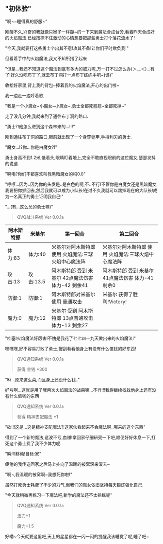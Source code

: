 ## "初体验"

"啊\~\~睡得真的舒服\~"

刚醒不久,兴奋的我就像只猴子一样蹦\~的一下来到魔法合成台旁,看着昨天合成好的火焰魔法,已经按捺不住激动的心情想要把那些勇士打个落花流水了!

"今天,我就要打这些勇士个出其不意!攻其不备!让你们平时欺负我!"

但看着手中的火焰魔法,我又不知所措了起来

"但是...我还不知道这个魔法到底有多大的威力呢,万一打不过怎么办(＞﹏＜)...有了!好久没吃布丁了,就去布丁洞打一点布丁练练手吧\~(馋)"

收拾好家里,背上我的背包\~捧着我的火焰魔法,开心的出门啦\~

我一边走一边哼着歌,

"我是一个小魔女\~小魔女\~小魔女\~,勇士全都死翘翘\~全部死掉\~"

走了没几分钟,我就来到了通往布丁洞的路口.

"勇士?!他怎么进到这个森林来的...!!!"

刚到通往布丁洞的路口,眼前就出现了一个身穿铠甲,手持利刃的勇士.

"魔女...!?你...你是白魔女?!"

勇士身高不到1.2米,低着头,眼睛盯着地上,完全不敢直视眼前的这位魔女,瑟瑟发抖的说道

"啊嘞?你们不都喜欢叫我黑暗魔女的吗0.0"

"哼哼...因为..因为你的头发是..是白色的啊,不..不行!不管你是白魔女还是黑暗魔女,我要把你抓回去,然后我就可以成为小队长!在过不久我就可以踹掉现在的大队长!成为一名真正的勇士证明我自己!"

"...(有...这么怂的勇士嘛)"

>QVQ战斗系统 Ver 0.0.1a

| 阿木斯特郎 | 米基尔 | 第一回合 | 第二回合 |
| --------- | ------ | ------- | -------- |
| 体力:83   | 体力:40 | 米基尔对阿木斯特郎 使用 火焰魔法:三球火焰中心魔法阵 | 米基尔对阿木斯特郎 使用 火焰魔法:三球火焰中心魔法阵 |
| 攻击:13 | 攻击:13.5 | 阿木斯特郎 受到 米基尔 42点魔法伤害 体力-42 剩余41 | 阿木斯特郎 受到 米基尔 41点魔法伤害 体力-41 剩余0 |
| 防御:1    | 防御:1 | 阿木斯特郎对米基尔 使用 普通攻击 | 米基尔 获得了胜利!Victory! |
| 魔力:0    | 魔力:12 |  米基尔 受到 阿木斯特郎 13点普通攻击 体力-13 剩余27 |

"哇塞!火焰魔法好厉害!不愧是我花了七七四十九天做出来的火焰魔法!"

嘿嘿嘿,好不容易打败了勇士,搜刮看看他身上有没有什么值钱的好东西!

>QVQ通知系统 Ver 0.0.1a
>  
>获得 金钱 *300

"咻...原来这么菜,而且身上还没什么钱.."

好亏啊...这就是用了我两次火焰魔法的战果嘛...不行!!!我得继续找找他身上还有没有什么值钱的东西

>QVQ通知系统 Ver 0.0.1a
>  
>获得 精神支配魔法 *1

"欸!!!这是...这是精神支配魔法?!这家伙看起来不会魔法啊..哪来的这个东西"

得到了一个新的魔法,这波不亏,血赚!拿回家仔细研究一下吧,顺便好好休息一下,打死这个勇士费了我不少体力呢.

"瞬间移动!目标:家"

疲倦的我传送回家之后马上扑向了温暖的被窝滚来滚去\~

"啊\~,我温暖的被窝啊\~我想死你啦!"

虽然打死勇士耗费了不少的力气,但我们的魔女依旧坚持每天锻炼强化自己.

"今天就稍微再练习一下魔法吧,新学的魔法还不太熟练呢"

>QVQ通知系统 Ver 0.0.1a
>  
> 法力+1
>  
> 魔力+1.5

好嘞\~今天就要这里吧,天上的星星都在一闪一闪的提醒我该睡觉了呢,睡了吧\~
